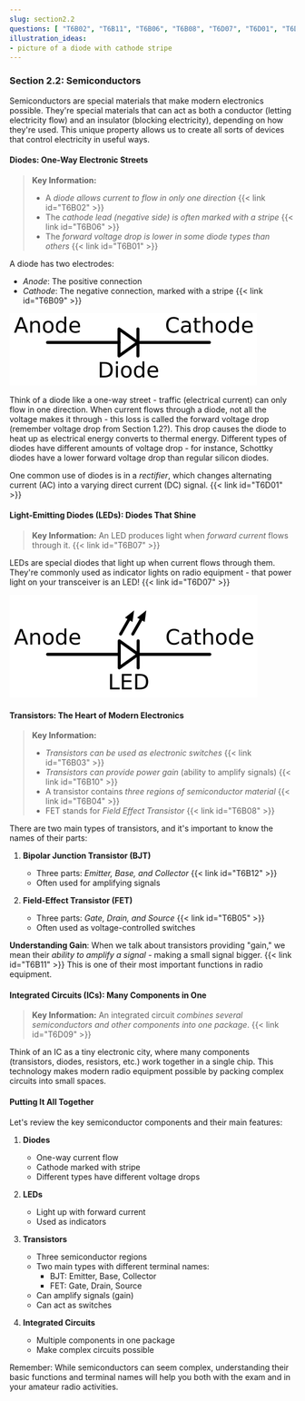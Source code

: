 ```yaml
---
slug: section2.2
questions: [ "T6B02", "T6B11", "T6B06", "T6B08", "T6D07", "T6D01", "T6D09", "T6B03", "T6B04", "T6B09", "T6B10", "T6B01", "T6B05", "T6B07", "T6B12" ]
illustration_ideas:
- picture of a diode with cathode stripe
---
```


### Section 2.2: Semiconductors

Semiconductors are special materials that make modern electronics possible. They're special materials that can act as both a conductor (letting electricity flow) and an insulator (blocking electricity), depending on how they're used. This unique property allows us to create all sorts of devices that control electricity in useful ways.

#### Diodes: One-Way Electronic Streets

> **Key Information:** 
> - A *diode allows current to flow in only one direction* {{< link id="T6B02" >}}
> - The *cathode lead (negative side) is often marked with a stripe* {{< link id="T6B06" >}}
> - The *forward voltage drop is lower in some diode types than others* {{< link id="T6B01" >}}

A diode has two electrodes:
- *Anode*: The positive connection
- *Cathode*: The negative connection, marked with a stripe {{< link id="T6B09" >}}

![Diode schematic diagram with anode / cathode labeled](../../../images/s2-2-diode.svg)

Think of a diode like a one-way street - traffic (electrical current) can only flow in one direction. When current flows through a diode, not all the voltage makes it through - this loss is called the forward voltage drop (remember voltage drop from Section 1.2?). This drop causes the diode to heat up as electrical energy converts to thermal energy. Different types of diodes have different amounts of voltage drop - for instance, Schottky diodes have a lower forward voltage drop than regular silicon diodes.

One common use of diodes is in a *rectifier*, which changes alternating current (AC) into a varying direct current (DC) signal. {{< link id="T6D01" >}}

#### Light-Emitting Diodes (LEDs): Diodes That Shine

> **Key Information:** An LED produces light when *forward current* flows through it. {{< link id="T6B07" >}}

LEDs are special diodes that light up when current flows through them. They're commonly used as indicator lights on radio equipment - that power light on your transceiver is an LED! {{< link id="T6D07" >}}

![LED schematic diagram with anode / cathode labeled](../../../images/s2-2-led.svg)

#### Transistors: The Heart of Modern Electronics

> **Key Information:** 
> - *Transistors can be used as electronic switches* {{< link id="T6B03" >}}
> - *Transistors can provide power gain* (ability to amplify signals) {{< link id="T6B10" >}}
> - A transistor contains *three regions of semiconductor material* {{< link id="T6B04" >}}
> - FET stands for *Field Effect Transistor* {{< link id="T6B08" >}}

There are two main types of transistors, and it's important to know the names of their parts:

1. **Bipolar Junction Transistor (BJT)**
   - Three parts: *Emitter, Base, and Collector* {{< link id="T6B12" >}}
   - Often used for amplifying signals

2. **Field-Effect Transistor (FET)**
   - Three parts: *Gate, Drain, and Source* {{< link id="T6B05" >}}
   - Often used as voltage-controlled switches

**Understanding Gain**: When we talk about transistors providing "gain," we mean their *ability to amplify a signal* - making a small signal bigger. {{< link id="T6B11" >}} This is one of their most important functions in radio equipment.

#### Integrated Circuits (ICs): Many Components in One

> **Key Information:** An integrated circuit *combines several semiconductors and other components into one package*. {{< link id="T6D09" >}}

Think of an IC as a tiny electronic city, where many components (transistors, diodes, resistors, etc.) work together in a single chip. This technology makes modern radio equipment possible by packing complex circuits into small spaces.

#### Putting It All Together

Let's review the key semiconductor components and their main features:

1. **Diodes**
   - One-way current flow
   - Cathode marked with stripe
   - Different types have different voltage drops

2. **LEDs**
   - Light up with forward current
   - Used as indicators

3. **Transistors**
   - Three semiconductor regions
   - Two main types with different terminal names:
     - BJT: Emitter, Base, Collector
     - FET: Gate, Drain, Source
   - Can amplify signals (gain)
   - Can act as switches

4. **Integrated Circuits**
   - Multiple components in one package
   - Make complex circuits possible

Remember: While semiconductors can seem complex, understanding their basic functions and terminal names will help you both with the exam and in your amateur radio activities.

